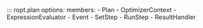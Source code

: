 ::: ropt.plan
    options:
        members: 
            - Plan
            - OptimizerContext
            - ExpressionEvaluator
            - Event
            - SetStep
            - RunStep
            - ResultHandler

